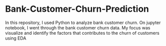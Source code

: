 # Bank-Customer-Churn-Prediction
In this repository, I used Python to analyze bank customer churn.  On jupyter notebook, I went through the bank customer churn data. My focus was visualize and identify the factors that contributes to the churn of customers using EDA
